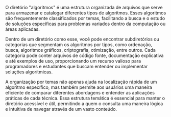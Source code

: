 O diretório "algoritmos" é uma estrutura organizada de arquivos que serve para armazenar e catalogar diferentes tipos de algoritmos. Esses algoritmos são frequentemente classificados por temas, facilitando a busca e o estudo de soluções específicas para problemas variados dentro da computação ou áreas aplicadas.

Dentro de um diretório como esse, você pode encontrar subdiretórios ou categorias que segmentam os algoritmos por tipos, como ordenação, busca, algoritmos gráficos, criptografia, otimização, entre outros. Cada categoria pode conter arquivos de código fonte, documentação explicativa e até exemplos de uso, proporcionando um recurso valioso para programadores e estudantes que buscam entender ou implementar soluções algorítmicas.

A organização por temas não apenas ajuda na localização rápida de um algoritmo específico, mas também permite aos usuários uma maneira eficiente de comparar diferentes abordagens e entender as aplicações práticas de cada técnica. Essa estrutura temática é essencial para manter o diretório acessível e útil, permitindo a quem o consulta uma maneira lógica e intuitiva de navegar através de um vasto conteúdo.